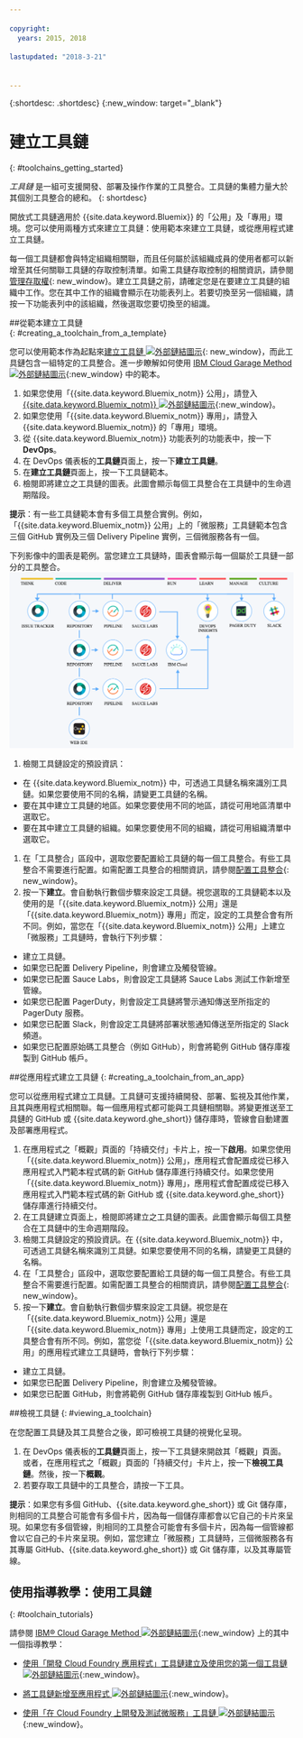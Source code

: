 ```yaml
---

copyright:
  years: 2015, 2018

lastupdated: "2018-3-21"


---
```


{:shortdesc: .shortdesc}
{:new_window: target="_blank"}

# 建立工具鏈
{: #toolchains_getting_started}

*工具鏈* 是一組可支援開發、部署及操作作業的工具整合。工具鏈的集體力量大於其個別工具整合的總和。
{: shortdesc}

開放式工具鏈適用於 {{site.data.keyword.Bluemix}} 的「公用」及「專用」環境。您可以使用兩種方式來建立工具鏈：使用範本來建立工具鏈，或從應用程式建立工具鏈。

每一個工具鏈都會與特定組織相關聯，而且任何屬於該組織成員的使用者都可以新增至其任何關聯工具鏈的存取控制清單。如需工具鏈存取控制的相關資訊，請參閱[管理存取權](/docs/services/ContinuousDelivery/toolchains_using.html#managing_access){: new_window}。建立工具鏈之前，請確定您是在要建立工具鏈的組織中工作。您在其中工作的組織會顯示在功能表列上。若要切換至另一個組織，請按一下功能表列中的該組織，然後選取您要切換至的組識。


##從範本建立工具鏈   
{: #creating_a_toolchain_from_a_template}

您可以使用範本作為起點來[建立工具鏈 ![外部鏈結圖示](../../icons/launch-glyph.svg "外部鏈結圖示")](https://console.bluemix.net/devops/create){: new_window}，而此工具鏈包含一組特定的工具整合。進一步瞭解如何使用 [IBM Cloud Garage Method ![外部鏈結圖示](../../icons/launch-glyph.svg "外部鏈結圖示")](https://www.ibm.com/cloud/garage/category/tools){:new_window} 中的範本。

1. 如果您使用「{{site.data.keyword.Bluemix_notm}} 公用」，請登入 [{{site.data.keyword.Bluemix_notm}} ![外部鏈結圖示](../../icons/launch-glyph.svg "外部鏈結圖示")](http://console.bluemix.net){:new_window}。
1. 如果您使用「{{site.data.keyword.Bluemix_notm}} 專用」，請登入 {{site.data.keyword.Bluemix_notm}} 的「專用」環境。
1. 從 {{site.data.keyword.Bluemix_notm}} 功能表列的功能表中，按一下 **DevOps**。
1. 在 DevOps 儀表板的**工具鏈**頁面上，按一下**建立工具鏈**。
1. 在**建立工具鏈**頁面上，按一下工具鏈範本。
1. 檢閱即將建立之工具鏈的圖表。此圖會顯示每個工具整合在工具鏈中的生命週期階段。

 **提示**：有一些工具鏈範本會有多個工具整合實例。例如，「{{site.data.keyword.Bluemix_notm}} 公用」上的「微服務」工具鏈範本包含三個 GitHub 實例及三個 Delivery Pipeline 實例，三個微服務各有一個。

 下列影像中的圖表是範例。當您建立工具鏈時，圖表會顯示每一個屬於工具鏈一部分的工具整合。![「工具鏈」圖表](images/toolchain_diagram2.png)

1. 檢閱工具鏈設定的預設資訊：

 * 在 {{site.data.keyword.Bluemix_notm}} 中，可透過工具鏈名稱來識別工具鏈。如果您要使用不同的名稱，請變更工具鏈的名稱。
 * 要在其中建立工具鏈的地區。如果您要使用不同的地區，請從可用地區清單中選取它。
 * 要在其中建立工具鏈的組織。如果您要使用不同的組織，請從可用組織清單中選取它。

1. 在「工具整合」區段中，選取您要配置給工具鏈的每一個工具整合。有些工具整合不需要進行配置。如需配置工具整合的相關資訊，請參閱[配置工具整合](/docs/services/ContinuousDelivery/toolchains_integrations.html){: new_window}。
1. 按一下**建立**。會自動執行數個步驟來設定工具鏈。視您選取的工具鏈範本以及使用的是「{{site.data.keyword.Bluemix_notm}} 公用」還是「{{site.data.keyword.Bluemix_notm}} 專用」而定，設定的工具整合會有所不同。例如，當您在「{{site.data.keyword.Bluemix_notm}} 公用」上建立「微服務」工具鏈時，會執行下列步驟：

 * 建立工具鏈。
 * 如果您已配置 Delivery Pipeline，則會建立及觸發管線。
 * 如果您已配置 Sauce Labs，則會設定工具鏈將 Sauce Labs 測試工作新增至管線。
 * 如果您已配置 PagerDuty，則會設定工具鏈將警示通知傳送至所指定的 PagerDuty 服務。
 * 如果您已配置 Slack，則會設定工具鏈將部署狀態通知傳送至所指定的 Slack 頻道。
 * 如果您已配置原始碼工具整合（例如 GitHub），則會將範例 GitHub 儲存庫複製到 GitHub 帳戶。


##從應用程式建立工具鏈
{: #creating_a_toolchain_from_an_app}

您可以從應用程式建立工具鏈。工具鏈可支援持續開發、部署、監視及其他作業，且其與應用程式相關聯。每一個應用程式都可能與工具鏈相關聯。將變更推送至工具鏈的 GitHub 或 {{site.data.keyword.ghe_short}} 儲存庫時，管線會自動建置及部署應用程式。  

1. 在應用程式之「概觀」頁面的「持續交付」卡片上，按一下**啟用**。如果您使用「{{site.data.keyword.Bluemix_notm}} 公用」，應用程式會配置成從已移入應用程式入門範本程式碼的新 GitHub 儲存庫進行持續交付。如果您使用「{{site.data.keyword.Bluemix_notm}} 專用」，應用程式會配置成從已移入應用程式入門範本程式碼的新 GitHub 或 {{site.data.keyword.ghe_short}} 儲存庫進行持續交付。
1. 在工具鏈建立頁面上，檢閱即將建立之工具鏈的圖表。此圖會顯示每個工具整合在工具鏈中的生命週期階段。
1. 檢閱工具鏈設定的預設資訊。在 {{site.data.keyword.Bluemix_notm}} 中，可透過工具鏈名稱來識別工具鏈。如果您要使用不同的名稱，請變更工具鏈的名稱。
1. 在「工具整合」區段中，選取您要配置給工具鏈的每一個工具整合。有些工具整合不需要進行配置。如需配置工具整合的相關資訊，請參閱[配置工具整合](/docs/services/ContinuousDelivery/toolchains_integrations.html){: new_window}。
1. 按一下**建立**。會自動執行數個步驟來設定工具鏈。視您是在「{{site.data.keyword.Bluemix_notm}} 公用」還是「{{site.data.keyword.Bluemix_notm}} 專用」上使用工具鏈而定，設定的工具整合會有所不同。例如，當您從「{{site.data.keyword.Bluemix_notm}} 公用」的應用程式建立工具鏈時，會執行下列步驟：

 * 建立工具鏈。
 * 如果您已配置 Delivery Pipeline，則會建立及觸發管線。
 * 如果您已配置 GitHub，則會將範例 GitHub 儲存庫複製到 GitHub 帳戶。


##檢視工具鏈
{: #viewing_a_toolchain}

在您配置工具鏈及其工具整合之後，即可檢視工具鏈的視覺化呈現。

1. 在 DevOps 儀表板的**工具鏈**頁面上，按一下工具鏈來開啟其「概觀」頁面。或者，在應用程式之「概觀」頁面的「持續交付」卡片上，按一下**檢視工具鏈**。然後，按一下**概觀**。
2. 若要存取工具鏈中的工具整合，請按一下工具。

 **提示**：如果您有多個 GitHub、{{site.data.keyword.ghe_short}} 或 Git 儲存庫，則相同的工具整合可能會有多個卡片，因為每一個儲存庫都會以它自己的卡片來呈現。如果您有多個管線，則相同的工具整合可能會有多個卡片，因為每一個管線都會以它自己的卡片來呈現。例如，當您建立「微服務」工具鏈時，三個微服務各有其專屬 GitHub、{{site.data.keyword.ghe_short}} 或 Git 儲存庫，以及其專屬管線。

## 使用指導教學：使用工具鏈
{: #toolchain_tutorials}

請參閱 [IBM&reg; Cloud Garage Method ![外部鏈結圖示](../../icons/launch-glyph.svg "外部鏈結圖示")](https://www.ibm.com/cloud/garage){:new_window} 上的其中一個指導教學：

  * [使用「開發 Cloud Foundry 應用程式」工具鏈建立及使用您的第一個工具鏈 ![外部鏈結圖示](../../icons/launch-glyph.svg "外部鏈結圖示")](https://www.ibm.com/cloud/garage/tutorials/introduce-develop-cloud-foundry-app-toolchain){:new_window}。

  * [將工具鏈新增至應用程式 ![外部鏈結圖示](../../icons/launch-glyph.svg "外部鏈結圖示")](https://www.ibm.com/cloud/garage/tutorials/add-a-toolchain-to-an-app?task=2){:new_window}。

  * [使用「在 Cloud Foundry 上開發及測試微服務」工具鏈 ![外部鏈結圖示](../../icons/launch-glyph.svg "外部鏈結圖示")](https://www.ibm.com/cloud/garage/tutorials/use-develop-test-microservices-on-cloud-foundry-toolchain){:new_window}。
